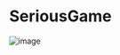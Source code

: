 # SeriousGame
![image](https://github.com/user-attachments/assets/e9f9143e-8c96-4455-a9ba-8658960f7d48)

